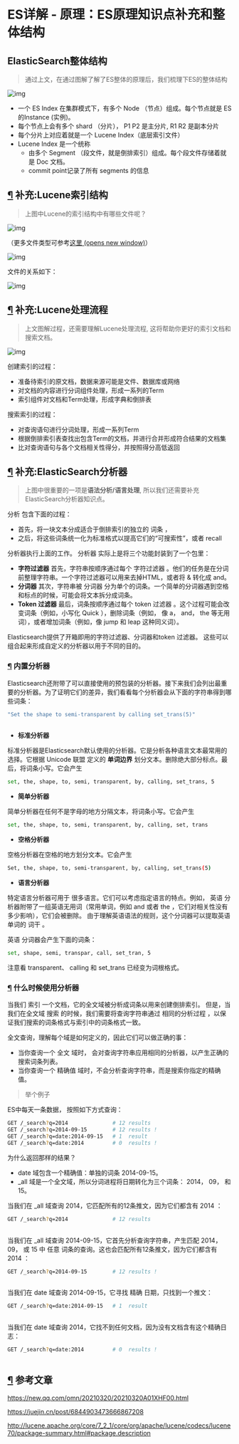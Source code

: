 # ES详解 - 原理：ES原理知识点补充和整体结构

[//]: # (转载于 链接：https://pdai.tech/md/db/nosql-es/elasticsearch-y-th-2.html)

## ElasticSearch整体结构

> 通过上文，在通过图解了解了ES整体的原理后，我们梳理下ES的整体结构

![img](/docs/elastic/imgs/es-th-2-3.png)

- 一个 ES Index 在集群模式下，有多个 Node （节点）组成。每个节点就是 ES 的Instance (实例)。
- 每个节点上会有多个 shard （分片）， P1 P2 是主分片, R1 R2 是副本分片
- 每个分片上对应着就是一个 Lucene Index（底层索引文件）
- Lucene Index 是一个统称
  - 由多个 Segment （段文件，就是倒排索引）组成。每个段文件存储着就是 Doc 文档。
  - commit point记录了所有 segments 的信息

## [¶](#补充lucene索引结构) 补充:Lucene索引结构

> 上图中Lucene的索引结构中有哪些文件呢？

![img](/docs/elastic/imgs/es-th-2-2.png)

（更多文件类型可参考[这里  (opens new window)](http://lucene.apache.org/core/7_2_1/core/org/apache/lucene/codecs/lucene70/package-summary.html#package.description)）

![img](/docs/elastic/imgs/es-th-3-1.png)

文件的关系如下：

![img](/docs/elastic/imgs/es-th-3-2.jpeg)

## [¶](#补充lucene处理流程) 补充:Lucene处理流程

> 上文图解过程，还需要理解Lucene处理流程, 这将帮助你更好的索引文档和搜索文档。

![img](/docs/elastic/imgs/es-th-3-21.jpeg)

创建索引的过程：

- 准备待索引的原文档，数据来源可能是文件、数据库或网络
- 对文档的内容进行分词组件处理，形成一系列的Term
- 索引组件对文档和Term处理，形成字典和倒排表

搜索索引的过程：

- 对查询语句进行分词处理，形成一系列Term
- 根据倒排索引表查找出包含Term的文档，并进行合并形成符合结果的文档集
- 比对查询语句与各个文档相关性得分，并按照得分高低返回

## [¶](#补充elasticsearch分析器) 补充:ElasticSearch分析器

> 上图中很重要的一项是**语法分析/语言处理**, 所以我们还需要补充ElasticSearch分析器知识点。

分析 包含下面的过程：

- 首先，将一块文本分成适合于倒排索引的独立的 词条 ，
- 之后，将这些词条统一化为标准格式以提高它们的“可搜索性”，或者 recall

分析器执行上面的工作。 分析器 实际上是将三个功能封装到了一个包里：

- **字符过滤器** 首先，字符串按顺序通过每个 字符过滤器 。他们的任务是在分词前整理字符串。一个字符过滤器可以用来去掉HTML，或者将 & 转化成 and。
- **分词器** 其次，字符串被 分词器 分为单个的词条。一个简单的分词器遇到空格和标点的时候，可能会将文本拆分成词条。
- **Token 过滤器** 最后，词条按顺序通过每个 token 过滤器 。这个过程可能会改变词条（例如，小写化 Quick ），删除词条（例如， 像 a， and， the 等无用词），或者增加词条（例如，像 jump 和 leap 这种同义词）。

Elasticsearch提供了开箱即用的字符过滤器、分词器和token 过滤器。 这些可以组合起来形成自定义的分析器以用于不同的目的。

### [¶](#内置分析器) 内置分析器

Elasticsearch还附带了可以直接使用的预包装的分析器。接下来我们会列出最重要的分析器。为了证明它们的差异，我们看看每个分析器会从下面的字符串得到哪些词条：

```bash
"Set the shape to semi-transparent by calling set_trans(5)"
 
```



- **标准分析器**

标准分析器是Elasticsearch默认使用的分析器。它是分析各种语言文本最常用的选择。它根据 Unicode 联盟 定义的 **单词边界** 划分文本。删除绝大部分标点。最后，将词条小写。它会产生

```bash
set, the, shape, to, semi, transparent, by, calling, set_trans, 5

```



- **简单分析器**

简单分析器在任何不是字母的地方分隔文本，将词条小写。它会产生

```bash
set, the, shape, to, semi, transparent, by, calling, set, trans

```



- **空格分析器**

空格分析器在空格的地方划分文本。它会产生

```bash
Set, the, shape, to, semi-transparent, by, calling, set_trans(5)

```



- **语言分析器**

特定语言分析器可用于 很多语言。它们可以考虑指定语言的特点。例如， 英语 分析器附带了一组英语无用词（常用单词，例如 and 或者 the ，它们对相关性没有多少影响），它们会被删除。 由于理解英语语法的规则，这个分词器可以提取英语单词的 词干 。

英语 分词器会产生下面的词条：

```bash
set, shape, semi, transpar, call, set_tran, 5

```



注意看 transparent、 calling 和 set_trans 已经变为词根格式。

### [¶](#什么时候使用分析器) 什么时候使用分析器

当我们 索引 一个文档，它的全文域被分析成词条以用来创建倒排索引。 但是，当我们在全文域 搜索 的时候，我们需要将查询字符串通过 相同的分析过程 ，以保证我们搜索的词条格式与索引中的词条格式一致。

全文查询，理解每个域是如何定义的，因此它们可以做正确的事：

- 当你查询一个 全文 域时， 会对查询字符串应用相同的分析器，以产生正确的搜索词条列表。
- 当你查询一个 精确值 域时，不会分析查询字符串，而是搜索你指定的精确值。

> 举个例子

ES中每天一条数据， 按照如下方式查询：

```bash
GET /_search?q=2014              # 12 results
GET /_search?q=2014-09-15        # 12 results !
GET /_search?q=date:2014-09-15   # 1  result
GET /_search?q=date:2014         # 0  results !

```



为什么返回那样的结果？

- date 域包含一个精确值：单独的词条 2014-09-15。
- _all 域是一个全文域，所以分词进程将日期转化为三个词条： 2014， 09， 和 15。

当我们在 _all 域查询 2014，它匹配所有的12条推文，因为它们都含有 2014 ：

```bash
GET /_search?q=2014              # 12 results
  
```



当我们在 _all 域查询 2014-09-15，它首先分析查询字符串，产生匹配 2014， 09， 或 15 中 任意 词条的查询。这也会匹配所有12条推文，因为它们都含有 2014 ：

```bash
GET /_search?q=2014-09-15        # 12 results !
  
```



当我们在 date 域查询 2014-09-15，它寻找 精确 日期，只找到一个推文：

```bash
GET /_search?q=date:2014-09-15   # 1  result
  

```



当我们在 date 域查询 2014，它找不到任何文档，因为没有文档含有这个精确日志：

```bash
GET /_search?q=date:2014         # 0  results !
  

```



## [¶](#参考文章) 参考文章

https://new.qq.com/omn/20210320/20210320A01XHF00.html

https://juejin.cn/post/6844903473666867208

http://lucene.apache.org/core/7_2_1/core/org/apache/lucene/codecs/lucene70/package-summary.html#package.description